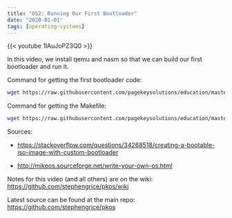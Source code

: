```yaml
---
title: "OS2: Running Our First Bootloader"
date: "2020-01-01"
tags: [operating-systems]
---
```


{{< youtube 1lAuJoPZ3Q0 >}}

In this video, we install qemu and nasm so that we can build our first bootloader and run it.

Command for getting the first bootloader code:

```bash
wget https://raw.githubusercontent.com/pagekeysolutions/education/master/OS/video2/first.asm
```

Command for getting the Makefile:

```bash
wget https://raw.githubusercontent.com/pagekeysolutions/education/master/OS/video2/Makefile
```

Sources:

* <https://stackoverflow.com/questions/34268518/creating-a-bootable-iso-image-with-custom-bootloader>

* <http://mikeos.sourceforge.net/write-your-own-os.html>

Notes for this video (and all others) are on the wiki: <https://github.com/stephengrice/pkos/wiki>

Latest source can be found at the main repo: <https://github.com/stephengrice/pkos>